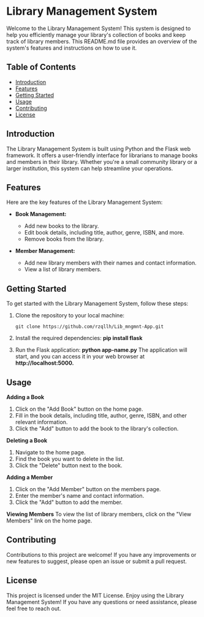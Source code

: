# Library Management System
Welcome to the Library Management System! This system is designed to help you efficiently manage your library's collection of books and keep track of library members. This README.md file provides an overview of the system's features and instructions on how to use it.


## Table of Contents
- [Introduction](#introduction)
- [Features](#features)
- [Getting Started](#getting-started)
- [Usage](#usage)
- [Contributing](#contributing)
- [License](#license)


## Introduction
The Library Management System is built using Python and the Flask web framework. It offers a user-friendly interface for librarians to manage books and members in their library. Whether you're a small community library or a larger institution, this system can help streamline your operations.


## Features
Here are the key features of the Library Management System:

- **Book Management:**
  - Add new books to the library.
  - Edit book details, including title, author, genre, ISBN, and more.
  - Remove books from the library.

- **Member Management:**
  - Add new library members with their names and contact information.
  - View a list of library members.


## Getting Started
To get started with the Library Management System, follow these steps:

1. Clone the repository to your local machine:

   ```shell
   git clone https://github.com/rzqllh/Lib_mngmnt-App.git
   
2. Install the required dependencies:
   **pip install flask**
   
4. Run the Flask application:
   **python app-name.py**
   The application will start, and you can access it in your web browser at **http://localhost:5000.**


## Usage
**Adding a Book**
1. Click on the "Add Book" button on the home page.
2. Fill in the book details, including title, author, genre, ISBN, and other relevant information.
3. Click the "Add" button to add the book to the library's collection.

**Deleting a Book**
1. Navigate to the home page.
2. Find the book you want to delete in the list.
3. Click the "Delete" button next to the book.

**Adding a Member**
1. Click on the "Add Member" button on the members page.
2. Enter the member's name and contact information.
3. Click the "Add" button to add the member.

**Viewing Members**
To view the list of library members, click on the "View Members" link on the home page.


## Contributing
Contributions to this project are welcome! If you have any improvements or new features to suggest, please open an issue or submit a pull request.


## License
This project is licensed under the MIT License.
Enjoy using the Library Management System! If you have any questions or need assistance, please feel free to reach out.

